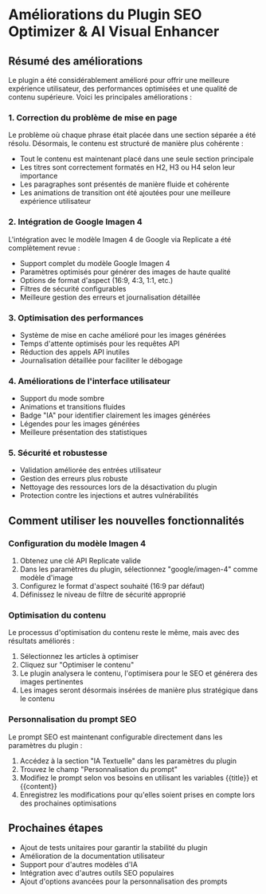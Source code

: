 # Améliorations du Plugin SEO Optimizer & AI Visual Enhancer

## Résumé des améliorations

Le plugin a été considérablement amélioré pour offrir une meilleure expérience utilisateur, des performances optimisées et une qualité de contenu supérieure. Voici les principales améliorations :

### 1. Correction du problème de mise en page

Le problème où chaque phrase était placée dans une section séparée a été résolu. Désormais, le contenu est structuré de manière plus cohérente :

- Tout le contenu est maintenant placé dans une seule section principale
- Les titres sont correctement formatés en H2, H3 ou H4 selon leur importance
- Les paragraphes sont présentés de manière fluide et cohérente
- Les animations de transition ont été ajoutées pour une meilleure expérience utilisateur

### 2. Intégration de Google Imagen 4

L'intégration avec le modèle Imagen 4 de Google via Replicate a été complètement revue :

- Support complet du modèle Google Imagen 4
- Paramètres optimisés pour générer des images de haute qualité
- Options de format d'aspect (16:9, 4:3, 1:1, etc.)
- Filtres de sécurité configurables
- Meilleure gestion des erreurs et journalisation détaillée

### 3. Optimisation des performances

- Système de mise en cache amélioré pour les images générées
- Temps d'attente optimisés pour les requêtes API
- Réduction des appels API inutiles
- Journalisation détaillée pour faciliter le débogage

### 4. Améliorations de l'interface utilisateur

- Support du mode sombre
- Animations et transitions fluides
- Badge "IA" pour identifier clairement les images générées
- Légendes pour les images générées
- Meilleure présentation des statistiques

### 5. Sécurité et robustesse

- Validation améliorée des entrées utilisateur
- Gestion des erreurs plus robuste
- Nettoyage des ressources lors de la désactivation du plugin
- Protection contre les injections et autres vulnérabilités

## Comment utiliser les nouvelles fonctionnalités

### Configuration du modèle Imagen 4

1. Obtenez une clé API Replicate valide
2. Dans les paramètres du plugin, sélectionnez "google/imagen-4" comme modèle d'image
3. Configurez le format d'aspect souhaité (16:9 par défaut)
4. Définissez le niveau de filtre de sécurité approprié

### Optimisation du contenu

Le processus d'optimisation du contenu reste le même, mais avec des résultats améliorés :

1. Sélectionnez les articles à optimiser
2. Cliquez sur "Optimiser le contenu"
3. Le plugin analysera le contenu, l'optimisera pour le SEO et générera des images pertinentes
4. Les images seront désormais insérées de manière plus stratégique dans le contenu

### Personnalisation du prompt SEO

Le prompt SEO est maintenant configurable directement dans les paramètres du plugin :

1. Accédez à la section "IA Textuelle" dans les paramètres du plugin
2. Trouvez le champ "Personnalisation du prompt"
3. Modifiez le prompt selon vos besoins en utilisant les variables {{title}} et {{content}}
4. Enregistrez les modifications pour qu'elles soient prises en compte lors des prochaines optimisations

## Prochaines étapes

- Ajout de tests unitaires pour garantir la stabilité du plugin
- Amélioration de la documentation utilisateur
- Support pour d'autres modèles d'IA
- Intégration avec d'autres outils SEO populaires
- Ajout d'options avancées pour la personnalisation des prompts